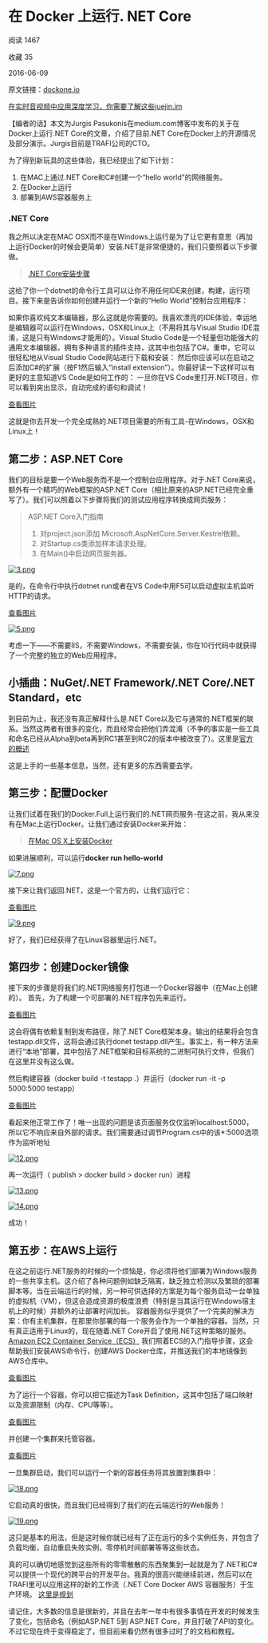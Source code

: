 # 在 Docker 上运行. NET Core

阅读 1467

收藏 35

2016-06-09

原文链接：[dockone.io](https://link.juejin.im/?target=http%3A%2F%2Fdockone.io%2Farticle%2F1369)

[在实时音视频中应用深度学习，你需要了解这些juejin.im](https://juejin.im/post/5d9da1446fb9a04df26c2145)


【编者的话】本文为Jurgis Pasukonis在medium.com博客中发布的关于在Docker上运行.NET Core的文章，介绍了目前.NET Core在Docker上的开源情况及部分演示。Jurgis目前是TRAFI公司的CTO。



为了得到新玩具的这些体验，我已经提出了如下计划：

1. 在MAC上通过.NET Core和C#创建一个“hello world”的网络服务。
2. 在Docker上运行
3. 部署到AWS容器服务上





### .NET Core

我之所以决定在MAC OSX而不是在Windows上运行是为了让它更有意思（再加上运行Docker的时候会更简单）安装.NET是非常便捷的，我们只要照着以下步骤做。

> 
> [.NET Core安装步骤](https://link.juejin.im/?target=https%3A%2F%2Fwww.microsoft.com%2Fnet%2Fcore%23macosx)

这给了你一个dotnet的命令行工具可以让你不用任何IDE来创建，构建，运行项目。接下来是告诉你如何创建并运行一个新的“Hello World”控制台应用程序：

如果你喜欢纯文本编辑器，那么这就是你需要的。我喜欢漂亮的IDE体验，幸运地是编辑器可以运行在Windows，OSX和Linux上（不用将其与Visual Studio IDE混淆，这是只有Windows才能用的）。Visual Studio Code是一个轻量但功能强大的通用文本编辑器，拥有多种语言的插件支持，这其中也包括了C#。重申，它可以很轻松地从Visual Studio Code网站进行下载和安装：
然后你应该可以在启动之后添加C#的扩展（按F1然后输入“install extension”）。你最好读一下这样可以有更好的主意知道VS Code是如何工作的：
一旦你在VS Code里打开.NET项目，你可以看到突出显示，自动完成的语句和调试！

[查看图片](https://link.juejin.im/?target=http%3A%2F%2Fdockerone.com%2Fuploads%2Farticle%2F20160608%2F71fb7319d2cdfdaf611eaf52b1f379cd.png)


这就是你去开发一个完全成熟的.NET项目需要的所有工具-在Windows，OSX和Linux上！

## 第二步：ASP.NET Core

我们的目标是要一个Web服务而不是一个控制台应用程序。对于.NET Core来说，额外有一个精巧的Web框架的ASP.NET Core（相比原来的ASP.NET已经完全重写了）。我们可以照着以下步骤将我们的测试应用程序转换成网页服务：

> ASP.NET Core入门指南
>
> 1. 对project.json添加 Microsoft.AspNetCore.Server.Kestrel依赖。
> 2. 对Startup.cs类添加样本请求处理。
> 3. 在Main()中启动网页服务器。

[![3.png](data:image/svg+xml;utf8,)](https://link.juejin.im/?target=https%3A%2F%2Fuser-gold-cdn.xitu.io%2F2016%2F11%2F29%2Fcf3e817cf603461305f2c79743d27599.png)


是的，在命令行中执行dotnet run或者在VS Code中用F5可以启动虚拟主机监听HTTP的请求。

[查看图片](https://link.juejin.im/?target=http%3A%2F%2Fdockerone.com%2Fuploads%2Farticle%2F20160608%2F575055b0ea4d60577af8a3c5ece3ae60.png)



[![5.png](data:image/svg+xml;utf8,)](https://link.juejin.im/?target=https%3A%2F%2Fuser-gold-cdn.xitu.io%2F2016%2F11%2F29%2Fa828c52113e5dc72c0a3255f14d0e095.png)


考虑一下——不需要IIS，不需要Windows，不需要安装，你在10行代码中就获得了一个完整的独立的Web应用程序。

## 小插曲：NuGet/.NET Framework/.NET Core/.NET Standard，etc

到目前为止，我还没有真正解释什么是.NET Core以及它与通常的.NET框架的联系。当然这两者有很多的变化，而且经常会把他们弄混淆（不争的事实是一些工具和命名已经从Alpha到beta再到RC1甚至到RC2的版本中被改变了）。这里是[官方的概述](https://link.juejin.im/?target=https%3A%2F%2Fdotnet.github.io%2Fabout%2Foverview.html)

这是上手的一些基本信息，当然，还有更多的东西需要去学。

## 第三步：配置Docker

让我们试着在我们的Docker.Full上运行我们的.NET网页服务-在这之前，我从来没有在Mac上运行Docker。让我们通过安装Docker来开始：

> 
> [在Mac OS X上安装Docker](https://link.juejin.im/?target=https%3A%2F%2Fdocs.docker.com%2Fmac%2Fstep_one%2F)

如果进展顺利，可以运行**docker run hello-world**

[![7.png](data:image/svg+xml;utf8,)](https://link.juejin.im/?target=https%3A%2F%2Fuser-gold-cdn.xitu.io%2F2016%2F11%2F29%2Ff14337b159b78ed38242554978f7dc23.png)


接下来让我们返回.NET，这是一个官方的，让我们运行它：

[查看图片](https://link.juejin.im/?target=http%3A%2F%2Fdockerone.com%2Fuploads%2Farticle%2F20160608%2F1bf146cfee24e0b140524f4cc44fdf0b.png)



[![9.png](data:image/svg+xml;utf8,)](https://link.juejin.im/?target=https%3A%2F%2Fuser-gold-cdn.xitu.io%2F2016%2F11%2F29%2F386486b61c0368168a983087aee9cfee.png)


好了，我们已经获得了在Linux容器里运行.NET。

## 第四步：创建Docker镜像

接下来的步骤是将我们的.NET网络服务打包进一个Docker容器中（在Mac上创建的）。
首先，为了构建一个可部署的.NET程序包先来运行。

[查看图片](https://link.juejin.im/?target=http%3A%2F%2Fdockerone.com%2Fuploads%2Farticle%2F20160608%2F3cabbbd4e5969da726fd5eb5e7c559be.png)


这会将偶有依赖复制到发布路径，除了.NET Core框架本身。输出的结果将会包含testapp.dll文件，这将会通过执行donet testapp.dll产生。事实上，有一种方法来进行“本地”部署，其中包括了.NET框架和目标系统的二进制可执行文件，但我们在这里并没有这么做。



然后构建容器（docker build -t testapp .）并运行（docker run -it -p 5000:5000 testapp）

[查看图片](https://link.juejin.im/?target=http%3A%2F%2Fdockerone.com%2Fuploads%2Farticle%2F20160608%2F4e21505ba5e14200ba01b048b65200f6.png)


看起来他正常工作了！唯一出现的问题是该页面服务仅仅监听localhost:5000，所以它不响应来自外部的请求。我们需要通过调节Program.cs中的该*:5000选项作为监听地址

[![12.png](data:image/svg+xml;utf8,)](https://link.juejin.im/?target=https%3A%2F%2Fuser-gold-cdn.xitu.io%2F2016%2F11%2F29%2Faed9127825ec1be888f2cbcd5fbd330c.png)


再一次运行（ publish > docker build > docker run）进程

[![13.png](data:image/svg+xml;utf8,)](https://link.juejin.im/?target=https%3A%2F%2Fuser-gold-cdn.xitu.io%2F2016%2F11%2F29%2Faa389e437f3efa9adc9341cff2046140.png)



[![14.png](data:image/svg+xml;utf8,)](https://link.juejin.im/?target=https%3A%2F%2Fuser-gold-cdn.xitu.io%2F2016%2F11%2F29%2F71a329d32c756f1f8732ecdc9772625d.png)


成功！

## 第五步：在AWS上运行

在这之前运行.NET服务的时候的一个烦恼是，你必须将他们部署为Windows服务的一些共享主机。这介绍了各种问题例如缺乏隔离，缺乏独立检测以及繁琐的部署脚本等。当在云端运行的时候，另一种可供选择的方案是为每个服务启动一台单独的虚拟机（VM），但这会造成资源的极度浪费（特别是当其运行在Windows宿主机上的时候）并额外的让部署时间加长。
容器服务似乎提供了一个完美的解决方案：你有主机集群，在那里你部署的每一个服务会作为一个单独的容器。当然，只有真正适用于Linux的，现在随着.NET Core开启了使用.NET这种策略的服务。
[Amazon EC2 Container Service（ECS）](https://link.juejin.im/?target=https%3A%2F%2Faws.amazon.com%2Fecs%2F)
我们照着ECS的入门指导步骤，这会帮助我们安装AWS命令行，创建AWS Docker仓库，并推送我们的本地镜像到AWS仓库中。

[查看图片](https://link.juejin.im/?target=http%3A%2F%2Fdockerone.com%2Fuploads%2Farticle%2F20160608%2F3f6bc381d53faff23642f4ba833dab59.png)


为了运行一个容器，你可以把它描述为Task Definition，这其中包括了端口映射以及资源限制（内存、CPU等等）。

[查看图片](https://link.juejin.im/?target=http%3A%2F%2Fdockerone.com%2Fuploads%2Farticle%2F20160608%2F7912d19a6c7b2ed97a0bd18fc8ca37d1.png)


并创建一个集群来托管容器。

[查看图片](https://link.juejin.im/?target=http%3A%2F%2Fdockerone.com%2Fuploads%2Farticle%2F20160608%2F771aa4c94b7b35816b85acdedc17a040.png)


一旦集群启动，我们可以运行一个新的容器任务将其放置到集群中：

[![18.png](https://user-gold-cdn.xitu.io/2016/11/29/def811f345e904fb9b9bdd1880152b92.png?imageView2/0/w/1280/h/960/format/webp/ignore-error/1)](https://link.juejin.im/?target=https%3A%2F%2Fuser-gold-cdn.xitu.io%2F2016%2F11%2F29%2Fdef811f345e904fb9b9bdd1880152b92.png)


它启动真的很快，而且我们已经得到了我们的在云端运行的Web服务！

[![19.png](https://user-gold-cdn.xitu.io/2016/11/29/27e42f4f5624da096039c563aac008b5.png?imageView2/0/w/1280/h/960/format/webp/ignore-error/1)](https://link.juejin.im/?target=https%3A%2F%2Fuser-gold-cdn.xitu.io%2F2016%2F11%2F29%2F27e42f4f5624da096039c563aac008b5.png)


这只是基本的用法，但是这时候你就已经有了正在运行的多个实例任务，并包含了负载均衡，自动重启失败实例，零停机时间部署等等这些状态。

真的可以确切地感觉到这些所有的零零散散的东西聚集到一起就是为了.NET和C#可以提供一个现代的跨平台的开发平台。我真的很高兴能继续前进，然后可以在TRAFI里可以应用这样的新的工作流（.NET Core Docker AWS 容器服务）于生产环境。
[这里是规划](https://link.juejin.im/?target=https%3A%2F%2Fgithub.com%2Faspnet%2FHome%2Fwiki%2FRoadmap)

请记住，大多数的信息是很新的，并且在去年一年中有很多事情在开发的时候发生了变化，包括命名（例如ASP.NET 5到 ASP.NET Core，并且打破了API的变化。不过它现在终于变得稳定了，但目前来看仍然有很多过时了的文档和教程。